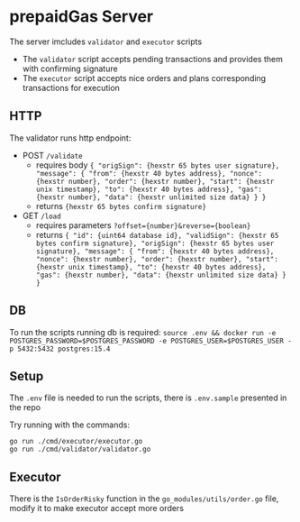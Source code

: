 # prepaidGas Server

The server imcludes `validator` and `executor` scripts

- The `validator` script accepts pending transactions and provides them with confirming signature
- The `executor` script accepts nice orders and plans corresponding transactions for execution

## HTTP

The validator runs http endpoint:

- POST `/validate`
  - requires body `{ "origSign": {hexstr 65 bytes user signature}, "message": { "from": {hexstr 40 bytes address}, "nonce": {hexstr number}, "order": {hexstr number}, "start": {hexstr unix timestamp}, "to": {hexstr 40 bytes address}, "gas": {hexstr number}, "data": {hexstr unlimited size data} } }`
  - returns `{hexstr 65 bytes confirm signature}`
- GET `/load`
  - requires parameters `?offset={number}&reverse={boolean}`
  - returns `{ "id": {uint64 database id}, "validSign": {hexstr 65 bytes confirm signature}, "origSign": {hexstr 65 bytes user signature}, "message": { "from": {hexstr 40 bytes address}, "nonce": {hexstr number}, "order": {hexstr number}, "start": {hexstr unix timestamp}, "to": {hexstr 40 bytes address}, "gas": {hexstr number}, "data": {hexstr unlimited size data} } }`

## DB

To run the scripts running db is required:
`source .env && docker run -e POSTGRES_PASSWORD=$POSTGRES_PASSWORD -e POSTGRES_USER=$POSTGRES_USER -p 5432:5432 postgres:15.4`

## Setup

The `.env` file is needed to run the scripts, there is `.env.sample` presented in the repo

Try running with the commands:

```
go run ./cmd/executor/executor.go
go run ./cmd/validator/validator.go
```

## Executor

There is the `IsOrderRisky` function in the `go_modules/utils/order.go` file, modify it to make executor accept more orders
